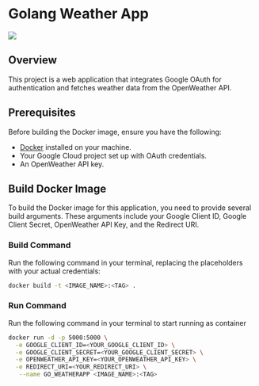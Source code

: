 # Golang Weather App
<img src="https://github-production-user-asset-6210df.s3.amazonaws.com/90853331/386301561-7e92780a-4b90-4140-b7c9-2d7fd9c63743.svg?X-Amz-Algorithm=AWS4-HMAC-SHA256&X-Amz-Credential=AKIAVCODYLSA53PQK4ZA%2F20241114%2Fus-east-1%2Fs3%2Faws4_request&X-Amz-Date=20241114T172402Z&X-Amz-Expires=300&X-Amz-Signature=e219bb1d39f73f5f02f8e0529905b6039aeafe0e4d9f28115ef5f1f1552077b3&X-Amz-SignedHeaders=host"></img>
## Overview

This project is a web application that integrates Google OAuth for authentication and fetches weather data from the OpenWeather API.

## Prerequisites

Before building the Docker image, ensure you have the following:

- [Docker](https://www.docker.com/get-started) installed on your machine.
- Your Google Cloud project set up with OAuth credentials.
- An OpenWeather API key.

## Build Docker Image

To build the Docker image for this application, you need to provide several build arguments. These arguments include your Google Client ID, Google Client Secret, OpenWeather API Key, and the Redirect URI.

### Build Command

Run the following command in your terminal, replacing the placeholders with your actual credentials:

```bash
docker build -t <IMAGE_NAME>:<TAG> .
```

### Run Command
Run the following command in your terminal to start running as container
```bash
docker run -d -p 5000:5000 \
  -e GOOGLE_CLIENT_ID=<YOUR_GOOGLE_CLIENT_ID> \
  -e GOOGLE_CLIENT_SECRET=<YOUR_GOOGLE_CLIENT_SECRET> \
  -e OPENWEATHER_API_KEY=<YOUR_OPENWEATHER_API_KEY> \
  -e REDIRECT_URI=<YOUR_REDIRECT_URI> \
   --name GO_WEATHERAPP <IMAGE_NAME>:<TAG> 
```
